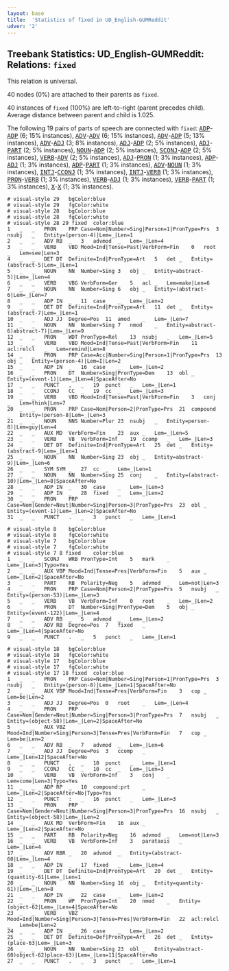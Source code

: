 ```yaml
---
layout: base
title:  'Statistics of fixed in UD_English-GUMReddit'
udver: '2'
---
```


## Treebank Statistics: UD_English-GUMReddit: Relations: `fixed`

This relation is universal.

40 nodes (0%) are attached to their parents as `fixed`.

40 instances of `fixed` (100%) are left-to-right (parent precedes child).
Average distance between parent and child is 1.025.

The following 19 pairs of parts of speech are connected with `fixed`: <tt><a href="en_gumreddit-pos-ADP.html">ADP</a></tt>-<tt><a href="en_gumreddit-pos-ADP.html">ADP</a></tt> (6; 15% instances), <tt><a href="en_gumreddit-pos-ADV.html">ADV</a></tt>-<tt><a href="en_gumreddit-pos-ADV.html">ADV</a></tt> (6; 15% instances), <tt><a href="en_gumreddit-pos-ADV.html">ADV</a></tt>-<tt><a href="en_gumreddit-pos-ADP.html">ADP</a></tt> (5; 13% instances), <tt><a href="en_gumreddit-pos-ADV.html">ADV</a></tt>-<tt><a href="en_gumreddit-pos-ADJ.html">ADJ</a></tt> (3; 8% instances), <tt><a href="en_gumreddit-pos-ADJ.html">ADJ</a></tt>-<tt><a href="en_gumreddit-pos-ADP.html">ADP</a></tt> (2; 5% instances), <tt><a href="en_gumreddit-pos-ADJ.html">ADJ</a></tt>-<tt><a href="en_gumreddit-pos-PART.html">PART</a></tt> (2; 5% instances), <tt><a href="en_gumreddit-pos-NOUN.html">NOUN</a></tt>-<tt><a href="en_gumreddit-pos-ADP.html">ADP</a></tt> (2; 5% instances), <tt><a href="en_gumreddit-pos-SCONJ.html">SCONJ</a></tt>-<tt><a href="en_gumreddit-pos-ADP.html">ADP</a></tt> (2; 5% instances), <tt><a href="en_gumreddit-pos-VERB.html">VERB</a></tt>-<tt><a href="en_gumreddit-pos-ADV.html">ADV</a></tt> (2; 5% instances), <tt><a href="en_gumreddit-pos-ADJ.html">ADJ</a></tt>-<tt><a href="en_gumreddit-pos-PRON.html">PRON</a></tt> (1; 3% instances), <tt><a href="en_gumreddit-pos-ADP.html">ADP</a></tt>-<tt><a href="en_gumreddit-pos-ADJ.html">ADJ</a></tt> (1; 3% instances), <tt><a href="en_gumreddit-pos-ADP.html">ADP</a></tt>-<tt><a href="en_gumreddit-pos-PART.html">PART</a></tt> (1; 3% instances), <tt><a href="en_gumreddit-pos-ADV.html">ADV</a></tt>-<tt><a href="en_gumreddit-pos-NOUN.html">NOUN</a></tt> (1; 3% instances), <tt><a href="en_gumreddit-pos-INTJ.html">INTJ</a></tt>-<tt><a href="en_gumreddit-pos-CCONJ.html">CCONJ</a></tt> (1; 3% instances), <tt><a href="en_gumreddit-pos-INTJ.html">INTJ</a></tt>-<tt><a href="en_gumreddit-pos-VERB.html">VERB</a></tt> (1; 3% instances), <tt><a href="en_gumreddit-pos-PRON.html">PRON</a></tt>-<tt><a href="en_gumreddit-pos-VERB.html">VERB</a></tt> (1; 3% instances), <tt><a href="en_gumreddit-pos-VERB.html">VERB</a></tt>-<tt><a href="en_gumreddit-pos-ADJ.html">ADJ</a></tt> (1; 3% instances), <tt><a href="en_gumreddit-pos-VERB.html">VERB</a></tt>-<tt><a href="en_gumreddit-pos-PART.html">PART</a></tt> (1; 3% instances), <tt><a href="en_gumreddit-pos-X.html">X</a></tt>-<tt><a href="en_gumreddit-pos-X.html">X</a></tt> (1; 3% instances).


~~~ conllu
# visual-style 29	bgColor:blue
# visual-style 29	fgColor:white
# visual-style 28	bgColor:blue
# visual-style 28	fgColor:white
# visual-style 28 29 fixed	color:blue
1	_	_	PRON	PRP	Case=Nom|Number=Sing|Person=1|PronType=Prs	3	nsubj	_	Entity=(person-4)|Lem=_|Len=1
2	_	_	ADV	RB	_	3	advmod	_	Lem=_|Len=4
3	_	_	VERB	VBD	Mood=Ind|Tense=Past|VerbForm=Fin	0	root	_	Lem=see|Len=3
4	_	_	DET	DT	Definite=Ind|PronType=Art	5	det	_	Entity=(abstract-5|Lem=_|Len=1
5	_	_	NOUN	NN	Number=Sing	3	obj	_	Entity=abstract-5)|Lem=_|Len=4
6	_	_	VERB	VBG	VerbForm=Ger	5	acl	_	Lem=make|Len=6
7	_	_	NOUN	NN	Number=Sing	6	obj	_	Entity=(abstract-6|Lem=_|Len=7
8	_	_	ADP	IN	_	11	case	_	Lem=_|Len=2
9	_	_	DET	DT	Definite=Ind|PronType=Art	11	det	_	Entity=(abstract-7|Lem=_|Len=1
10	_	_	ADJ	JJ	Degree=Pos	11	amod	_	Lem=_|Len=7
11	_	_	NOUN	NN	Number=Sing	7	nmod	_	Entity=abstract-6)abstract-7)|Lem=_|Len=9
12	_	_	PRON	WDT	PronType=Rel	13	nsubj	_	Lem=_|Len=5
13	_	_	VERB	VBD	Mood=Ind|Tense=Past|VerbForm=Fin	11	acl:relcl	_	Lem=remind|Len=8
14	_	_	PRON	PRP	Case=Acc|Number=Sing|Person=1|PronType=Prs	13	obj	_	Entity=(person-4)|Lem=I|Len=2
15	_	_	ADP	IN	_	16	case	_	Lem=_|Len=2
16	_	_	PRON	DT	Number=Sing|PronType=Dem	13	obl	_	Entity=(event-1)|Lem=_|Len=4|SpaceAfter=No
17	_	_	PUNCT	,	_	19	punct	_	Lem=_|Len=1
18	_	_	CCONJ	CC	_	19	cc	_	Lem=_|Len=3
19	_	_	VERB	VBD	Mood=Ind|Tense=Past|VerbForm=Fin	3	conj	_	Lem=think|Len=7
20	_	_	PRON	PRP	Case=Nom|Person=2|PronType=Prs	21	compound	_	Entity=(person-8|Lem=_|Len=3
21	_	_	NOUN	NNS	Number=Plur	23	nsubj	_	Entity=person-8)|Lem=guy|Len=4
22	_	_	AUX	MD	VerbForm=Fin	23	aux	_	Lem=_|Len=5
23	_	_	VERB	VB	VerbForm=Inf	19	ccomp	_	Lem=_|Len=3
24	_	_	DET	DT	Definite=Ind|PronType=Art	25	det	_	Entity=(abstract-9|Lem=_|Len=1
25	_	_	NOUN	NN	Number=Sing	23	obj	_	Entity=abstract-9)|Lem=_|Len=6
26	_	_	SYM	SYM	_	27	cc	_	Lem=_|Len=1
27	_	_	NOUN	NN	Number=Sing	25	conj	_	Entity=(abstract-10)|Lem=_|Len=8|SpaceAfter=No
28	_	_	ADP	IN	_	30	case	_	Lem=_|Len=3
29	_	_	ADP	IN	_	28	fixed	_	Lem=_|Len=2
30	_	_	PRON	PRP	Case=Nom|Gender=Neut|Number=Sing|Person=3|PronType=Prs	23	obl	_	Entity=(event-1)|Lem=_|Len=2|SpaceAfter=No
31	_	_	PUNCT	.	_	3	punct	_	Lem=_|Len=1

~~~


~~~ conllu
# visual-style 8	bgColor:blue
# visual-style 8	fgColor:white
# visual-style 7	bgColor:blue
# visual-style 7	fgColor:white
# visual-style 7 8 fixed	color:blue
1	_	_	SCONJ	WRB	PronType=Int	5	mark	_	Lem=_|Len=3|Typo=Yes
2	_	_	AUX	VBP	Mood=Ind|Tense=Pres|VerbForm=Fin	5	aux	_	Lem=_|Len=2|SpaceAfter=No
3	_	_	PART	RB	Polarity=Neg	5	advmod	_	Lem=not|Len=3
4	_	_	PRON	PRP	Case=Nom|Person=2|PronType=Prs	5	nsubj	_	Entity=(person-53)|Lem=_|Len=3
5	_	_	VERB	VB	VerbForm=Inf	0	root	_	Lem=_|Len=2
6	_	_	PRON	DT	Number=Sing|PronType=Dem	5	obj	_	Entity=(event-122)|Lem=_|Len=4
7	_	_	ADV	RB	_	5	advmod	_	Lem=_|Len=2
8	_	_	ADV	RB	Degree=Pos	7	fixed	_	Lem=_|Len=4|SpaceAfter=No
9	_	_	PUNCT	.	_	5	punct	_	Lem=_|Len=1

~~~


~~~ conllu
# visual-style 18	bgColor:blue
# visual-style 18	fgColor:white
# visual-style 17	bgColor:blue
# visual-style 17	fgColor:white
# visual-style 17 18 fixed	color:blue
1	_	_	PRON	PRP	Case=Nom|Number=Sing|Person=1|PronType=Prs	3	nsubj	_	Entity=(person-8)|Lem=_|Len=1|SpaceAfter=No
2	_	_	AUX	VBP	Mood=Ind|Tense=Pres|VerbForm=Fin	3	cop	_	Lem=be|Len=2
3	_	_	ADJ	JJ	Degree=Pos	0	root	_	Lem=_|Len=4
4	_	_	PRON	PRP	Case=Nom|Gender=Neut|Number=Sing|Person=3|PronType=Prs	7	nsubj	_	Entity=(object-58)|Lem=_|Len=2|SpaceAfter=No
5	_	_	AUX	VBZ	Mood=Ind|Number=Sing|Person=3|Tense=Pres|VerbForm=Fin	7	cop	_	Lem=be|Len=2
6	_	_	ADV	RB	_	7	advmod	_	Lem=_|Len=6
7	_	_	ADJ	JJ	Degree=Pos	3	ccomp	_	Lem=_|Len=12|SpaceAfter=No
8	_	_	PUNCT	,	_	10	punct	_	Lem=_|Len=1
9	_	_	CCONJ	CC	_	10	cc	_	Lem=_|Len=3
10	_	_	VERB	VB	VerbForm=Inf	3	conj	_	Lem=come|Len=3|Typo=Yes
11	_	_	ADP	RP	_	10	compound:prt	_	Lem=_|Len=2|SpaceAfter=No|Typo=Yes
12	_	_	PUNCT	:	_	16	punct	_	Lem=_|Len=3
13	_	_	PRON	PRP	Case=Nom|Gender=Neut|Number=Sing|Person=3|PronType=Prs	16	nsubj	_	Entity=(object-58)|Lem=_|Len=2
14	_	_	AUX	MD	VerbForm=Fin	16	aux	_	Lem=_|Len=2|SpaceAfter=No
15	_	_	PART	RB	Polarity=Neg	16	advmod	_	Lem=not|Len=3
16	_	_	VERB	VB	VerbForm=Inf	3	parataxis	_	Lem=_|Len=4
17	_	_	ADV	RBR	_	20	advmod	_	Entity=(abstract-60|Lem=_|Len=4
18	_	_	ADP	IN	_	17	fixed	_	Lem=_|Len=4
19	_	_	DET	DT	Definite=Ind|PronType=Art	20	det	_	Entity=(quantity-61|Lem=_|Len=1
20	_	_	NOUN	NN	Number=Sing	16	obj	_	Entity=quantity-61)|Lem=_|Len=8
21	_	_	ADP	IN	_	22	case	_	Lem=_|Len=2
22	_	_	PRON	WP	PronType=Int	20	nmod	_	Entity=(object-62|Lem=_|Len=4|SpaceAfter=No
23	_	_	VERB	VBZ	Mood=Ind|Number=Sing|Person=3|Tense=Pres|VerbForm=Fin	22	acl:relcl	_	Lem=be|Len=2
24	_	_	ADP	IN	_	26	case	_	Lem=_|Len=2
25	_	_	DET	DT	Definite=Def|PronType=Art	26	det	_	Entity=(place-63|Lem=_|Len=3
26	_	_	NOUN	NN	Number=Sing	23	obl	_	Entity=abstract-60)object-62)place-63)|Lem=_|Len=11|SpaceAfter=No
27	_	_	PUNCT	.	_	3	punct	_	Lem=_|Len=1

~~~


